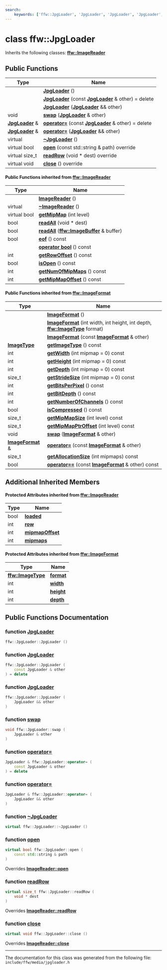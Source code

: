 ```yaml
---
search:
    keywords: ['ffw::JpgLoader', 'JpgLoader', 'JpgLoader', 'JpgLoader', 'swap', 'operator=', 'operator=', '~JpgLoader', 'open', 'readRow', 'close', 'ImageReader', '~ImageReader', 'open', 'close', 'readRow', 'getMipMap', 'readAll', 'readAll', 'eof', 'operator bool', 'getRowOffset', 'isOpen', 'getNumOfMipMaps', 'getMipMapOffset', 'ImageFormat', 'ImageFormat', 'ImageFormat', 'getImageType', 'getWidth', 'getHeight', 'getDepth', 'getStrideSize', 'getBitsPerPixel', 'getBitDepth', 'getNumberOfChannels', 'isCompressed', 'getMipMapSize', 'getMipMapPtrOffset', 'swap', 'operator=', 'getAllocationSize', 'operator==']
---
```


# class ffw::JpgLoader



Inherits the following classes: **[ffw::ImageReader](classffw_1_1_image_reader.md)**

## Public Functions

|Type|Name|
|-----|-----|
||[**JpgLoader**](classffw_1_1_jpg_loader.md#1a9cecbea1f5fce654fcf4150167a0d77a) () |
||[**JpgLoader**](classffw_1_1_jpg_loader.md#1a2cc04358d50a5619d23508e5e9fb80ed) (const **[JpgLoader](classffw_1_1_jpg_loader.md)** & other) = delete |
||[**JpgLoader**](classffw_1_1_jpg_loader.md#1a88ca4ca44f13a8f99b7b6b7beed1f0d8) (**[JpgLoader](classffw_1_1_jpg_loader.md)** && other) |
|void|[**swap**](classffw_1_1_jpg_loader.md#1aa5eb5069a543cbade6e9274e87848b54) (**[JpgLoader](classffw_1_1_jpg_loader.md)** & other) |
|**[JpgLoader](classffw_1_1_jpg_loader.md)** &|[**operator=**](classffw_1_1_jpg_loader.md#1aad03f62b4a17fa37978febc82b06333a) (const **[JpgLoader](classffw_1_1_jpg_loader.md)** & other) = delete |
|**[JpgLoader](classffw_1_1_jpg_loader.md)** &|[**operator=**](classffw_1_1_jpg_loader.md#1aea00021f997c6ca10d6b102df33310b3) (**[JpgLoader](classffw_1_1_jpg_loader.md)** && other) |
|virtual |[**~JpgLoader**](classffw_1_1_jpg_loader.md#1a19dbec8f6b28b9635d3ab649f9653683) () |
|virtual bool|[**open**](classffw_1_1_jpg_loader.md#1a333b24204b6612d8ae422d5b47dfe7b5) (const std::string & path) override |
|virtual size\_t|[**readRow**](classffw_1_1_jpg_loader.md#1afde52d3e302a219d0a3afc2208956385) (void \* dest) override |
|virtual void|[**close**](classffw_1_1_jpg_loader.md#1a043b6d8b718a4b986bf1fd7848369bbe) () override |


#### Public Functions inherited from [ffw::ImageReader](classffw_1_1_image_reader.md)

|Type|Name|
|-----|-----|
||[**ImageReader**](classffw_1_1_image_reader.md#1aa8c4726989a7fa3a5cdeee4141ec69f1) () |
|virtual |[**~ImageReader**](classffw_1_1_image_reader.md#1a84fd72d1a2d7474d727b21745eab497b) () |
|virtual bool|[**getMipMap**](classffw_1_1_image_reader.md#1a9b243ebae163d4ad5b29e5df1d48b93d) (int level) |
|bool|[**readAll**](classffw_1_1_image_reader.md#1a4b8358fa73e99ab21911ea25071e993c) (void \* dest) |
|bool|[**readAll**](classffw_1_1_image_reader.md#1aee930a79534e0a24db03d5974cd5a829) (**[ffw::ImageBuffer](classffw_1_1_image_buffer.md)** & buffer) |
|bool|[**eof**](classffw_1_1_image_reader.md#1a5fd58d19c67ad4417e168c46af91cfbd) () const |
||[**operator bool**](classffw_1_1_image_reader.md#1a227735bc9d3f0ea6ea9987a8e88c84f5) () const |
|int|[**getRowOffset**](classffw_1_1_image_reader.md#1aa04e2077f3b95d4f1c8e7d1e1893eb71) () const |
|bool|[**isOpen**](classffw_1_1_image_reader.md#1a9eceacdc6b3cd1a48e96bb0e67c66319) () const |
|int|[**getNumOfMipMaps**](classffw_1_1_image_reader.md#1a08b74fdbfd615976290da9fbc6765457) () const |
|int|[**getMipMapOffset**](classffw_1_1_image_reader.md#1afeaa3abd68a0485f72f73608fd7e84a4) () const |


#### Public Functions inherited from [ffw::ImageFormat](classffw_1_1_image_format.md)

|Type|Name|
|-----|-----|
||[**ImageFormat**](classffw_1_1_image_format.md#1a5c2552e2129595fdb74923e00f3f51e1) () |
||[**ImageFormat**](classffw_1_1_image_format.md#1a0d214d9324cce891461d07b30be64c34) (int width, int height, int depth, **[ffw::ImageType](namespaceffw.md#1a92226423d9aa0edfe0ca1dde2141e028)** format) |
||[**ImageFormat**](classffw_1_1_image_format.md#1a292f274f857b9da281b9ccb17d07b9ef) (const **[ImageFormat](classffw_1_1_image_format.md)** & other) |
|**[ImageType](namespaceffw.md#1a92226423d9aa0edfe0ca1dde2141e028)**|[**getImageType**](classffw_1_1_image_format.md#1a1bb0e2d7c7916dc840516e97b0fe27d1) () const |
|int|[**getWidth**](classffw_1_1_image_format.md#1af8aa5a20fe893f3289a26b1bc52c1a43) (int mipmap = 0) const |
|int|[**getHeight**](classffw_1_1_image_format.md#1a73e22a919bf12a2207d65496398a6a5f) (int mipmap = 0) const |
|int|[**getDepth**](classffw_1_1_image_format.md#1ae162bf4b48f3dd2e2d7739c927a779b8) (int mipmap = 0) const |
|size\_t|[**getStrideSize**](classffw_1_1_image_format.md#1a55de6ea2325fc284e2fbd027146a53ee) (int mipmap = 0) const |
|int|[**getBitsPerPixel**](classffw_1_1_image_format.md#1a4926378546cb727ad4930fa5797ddd83) () const |
|int|[**getBitDepth**](classffw_1_1_image_format.md#1a07c9771437ef7bfaabe3f51164a99eac) () const |
|int|[**getNumberOfChannels**](classffw_1_1_image_format.md#1a388b531a9ea109266cfc2509e79f6751) () const |
|bool|[**isCompressed**](classffw_1_1_image_format.md#1a6c4430f5cfc51120bfc04008bcdb6210) () const |
|size\_t|[**getMipMapSize**](classffw_1_1_image_format.md#1ac8967d7bd7b6b300e2a8c3ff6b6dfd88) (int level) const |
|size\_t|[**getMipMapPtrOffset**](classffw_1_1_image_format.md#1a95be015bde6130bcf6d27472b74f555e) (int level) const |
|void|[**swap**](classffw_1_1_image_format.md#1a1f855dd5b248274b53766a81102d583d) (**[ImageFormat](classffw_1_1_image_format.md)** & other) |
|**[ImageFormat](classffw_1_1_image_format.md)** &|[**operator=**](classffw_1_1_image_format.md#1a69b46ddfe7e8768658602003530bac23) (const **[ImageFormat](classffw_1_1_image_format.md)** & other) |
|size\_t|[**getAllocationSize**](classffw_1_1_image_format.md#1a6e0eb8d724ec7ee0195ee8f25cf92ff3) (int mipmaps) const |
|bool|[**operator==**](classffw_1_1_image_format.md#1a859ea5ac46aee7a01817dcaca12a18bd) (const **[ImageFormat](classffw_1_1_image_format.md)** & other) const |


## Additional Inherited Members

#### Protected Attributes inherited from [ffw::ImageReader](classffw_1_1_image_reader.md)

|Type|Name|
|-----|-----|
|bool|[**loaded**](classffw_1_1_image_reader.md#1a59264aeb0286d25bd9e11ca68db53030)|
|int|[**row**](classffw_1_1_image_reader.md#1a4d4caf860786d419663b33f126416890)|
|int|[**mipmapOffset**](classffw_1_1_image_reader.md#1a35b39bd82926d24d8c52c2ce17532a4e)|
|int|[**mipmaps**](classffw_1_1_image_reader.md#1ab65ec798fc33d05864eeafd2d6e123fb)|


#### Protected Attributes inherited from [ffw::ImageFormat](classffw_1_1_image_format.md)

|Type|Name|
|-----|-----|
|**[ffw::ImageType](namespaceffw.md#1a92226423d9aa0edfe0ca1dde2141e028)**|[**format**](classffw_1_1_image_format.md#1a00569cba5e7d8df7582554718f908d7e)|
|int|[**width**](classffw_1_1_image_format.md#1a1a26d9b05851d073858b34ccabc40a79)|
|int|[**height**](classffw_1_1_image_format.md#1a7c62585ac46e6fc7c3fe6efab59cfd4c)|
|int|[**depth**](classffw_1_1_image_format.md#1a128894191ad04073b44663b8541f97aa)|


## Public Functions Documentation

### function <a id="1a9cecbea1f5fce654fcf4150167a0d77a" href="#1a9cecbea1f5fce654fcf4150167a0d77a">JpgLoader</a>

```cpp
ffw::JpgLoader::JpgLoader ()
```



### function <a id="1a2cc04358d50a5619d23508e5e9fb80ed" href="#1a2cc04358d50a5619d23508e5e9fb80ed">JpgLoader</a>

```cpp
ffw::JpgLoader::JpgLoader (
    const JpgLoader & other
) = delete
```



### function <a id="1a88ca4ca44f13a8f99b7b6b7beed1f0d8" href="#1a88ca4ca44f13a8f99b7b6b7beed1f0d8">JpgLoader</a>

```cpp
ffw::JpgLoader::JpgLoader (
    JpgLoader && other
)
```



### function <a id="1aa5eb5069a543cbade6e9274e87848b54" href="#1aa5eb5069a543cbade6e9274e87848b54">swap</a>

```cpp
void ffw::JpgLoader::swap (
    JpgLoader & other
)
```



### function <a id="1aad03f62b4a17fa37978febc82b06333a" href="#1aad03f62b4a17fa37978febc82b06333a">operator=</a>

```cpp
JpgLoader & ffw::JpgLoader::operator= (
    const JpgLoader & other
) = delete
```



### function <a id="1aea00021f997c6ca10d6b102df33310b3" href="#1aea00021f997c6ca10d6b102df33310b3">operator=</a>

```cpp
JpgLoader & ffw::JpgLoader::operator= (
    JpgLoader && other
)
```



### function <a id="1a19dbec8f6b28b9635d3ab649f9653683" href="#1a19dbec8f6b28b9635d3ab649f9653683">~JpgLoader</a>

```cpp
virtual ffw::JpgLoader::~JpgLoader ()
```



### function <a id="1a333b24204b6612d8ae422d5b47dfe7b5" href="#1a333b24204b6612d8ae422d5b47dfe7b5">open</a>

```cpp
virtual bool ffw::JpgLoader::open (
    const std::string & path
)
```

Overrides **[ImageReader::open](classffw_1_1_image_reader.md#1a7155f92f0f65eec33d9204ff4a63a518)**


### function <a id="1afde52d3e302a219d0a3afc2208956385" href="#1afde52d3e302a219d0a3afc2208956385">readRow</a>

```cpp
virtual size_t ffw::JpgLoader::readRow (
    void * dest
)
```

Overrides **[ImageReader::readRow](classffw_1_1_image_reader.md#1a4a172a49d03b415e5c0bb535af9599c9)**


### function <a id="1a043b6d8b718a4b986bf1fd7848369bbe" href="#1a043b6d8b718a4b986bf1fd7848369bbe">close</a>

```cpp
virtual void ffw::JpgLoader::close ()
```

Overrides **[ImageReader::close](classffw_1_1_image_reader.md#1aab601ee6de85c082b72214ed816d4c4d)**




----------------------------------------
The documentation for this class was generated from the following file: `include/ffw/media/jpgloader.h`

